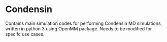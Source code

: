 # Condensin
Contains main simulation codes for performing Condensin MD simulations, written in python 3 using OpenMM package. Needs to be modified for specifc use cases.

